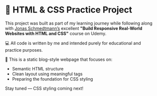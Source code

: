 # 🚀 HTML & CSS Practice Project

This project was built as part of my learning journey while following along with [Jonas Schmedtmann’s](https://www.udemy.com/user/jonasschmedtmann/) excellent **"Build Responsive Real-World Websites with HTML and CSS"** course on Udemy.

💻 All code is written by me and intended purely for educational and practice purposes.

📝 This is a static blog-style webpage that focuses on:
- Semantic HTML structure
- Clean layout using meaningful tags
- Preparing the foundation for CSS styling

Stay tuned — CSS styling coming next!
